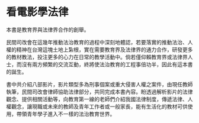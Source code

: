 # 看電影學法律

本書是教育界與法律界合作的創舉。

民間司改會在這幾年推動法治教育的過程中深刻地體認，若要落實的推動法治、人權的精神在台灣這塊土地上紮根，實在需要教育界及法律界的通力合作，研發更多的教材教法，投注更多的心力在日常的教學活動中。倘若僅仰賴教育界或法律界人士，而沒有兩方頻繁的交流互動，終將使法治教育的工程事倍功半，因此有這本書的誕生。

書中共介紹八部影片，影片類型多為刑事個案或重大侵害人權之案件，由現任教師執筆，民間司改會律師協助法律部分，共同完成本書內容。盼透過解析影片的法律觀念、提供相關活動等，向教育第一線的老師們介紹我國法律制度，傳遞法律、人權觀念，讓現職或未來的教師及青年工作者或一般家長，能有生活化的教材可供使用，帶領青年學子進入不一樣的法治教育世界。



